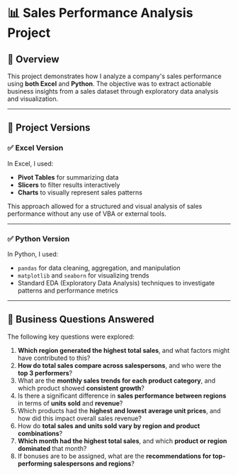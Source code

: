 # 📊 Sales Performance Analysis Project

## 🧠 Overview

This project demonstrates how I analyze a company's sales performance using **both Excel** and **Python**. The objective was to extract actionable business insights from a sales dataset through exploratory data analysis and visualization.

---

## 📁 Project Versions

### ✅ Excel Version

In Excel, I used:

- **Pivot Tables** for summarizing data  
- **Slicers** to filter results interactively  
- **Charts** to visually represent sales patterns

This approach allowed for a structured and visual analysis of sales performance without any use of VBA or external tools.

---

### ✅ Python Version

In Python, I used:

- `pandas` for data cleaning, aggregation, and manipulation  
- `matplotlib` and `seaborn` for visualizing trends  
- Standard EDA (Exploratory Data Analysis) techniques to investigate patterns and performance metrics

---

## 📌 Business Questions Answered

The following key questions were explored:

1. **Which region generated the highest total sales**, and what factors might have contributed to this?
2. **How do total sales compare across salespersons**, and who were the **top 3 performers**?
3. What are the **monthly sales trends for each product category**, and which product showed **consistent growth**?
4. Is there a significant difference in **sales performance between regions** in terms of **units sold** and **revenue**?
5. Which products had the **highest and lowest average unit prices**, and how did this impact overall sales revenue?
6. How do **total sales and units sold vary by region and product combinations**?
7. **Which month had the highest total sales**, and which **product or region dominated** that month?
8. If bonuses are to be assigned, what are the **recommendations for top-performing salespersons and regions**?
